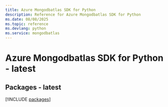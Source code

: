 ```yaml
---
title: Azure Mongodbatlas SDK for Python
description: Reference for Azure Mongodbatlas SDK for Python
ms.date: 08/08/2025
ms.topic: reference
ms.devlang: python
ms.service: mongodbatlas
---
```

# Azure Mongodbatlas SDK for Python - latest
## Packages - latest
[!INCLUDE [packages](mongodbatlas-index.md)]